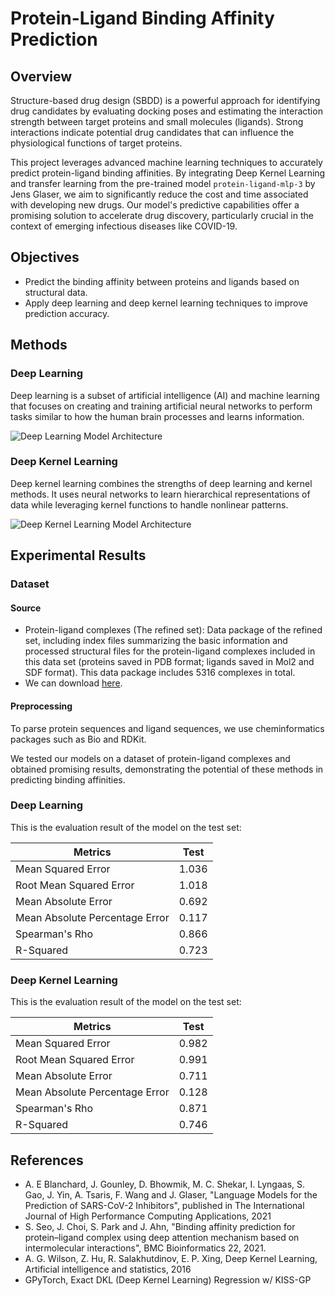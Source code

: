 # Protein-Ligand Binding Affinity Prediction

## Overview

Structure-based drug design (SBDD) is a powerful approach for identifying drug candidates by evaluating docking poses and estimating the interaction strength between target proteins and small molecules (ligands). Strong interactions indicate potential drug candidates that can influence the physiological functions of target proteins. 

This project leverages advanced machine learning techniques to accurately predict protein-ligand binding affinities. By integrating Deep Kernel Learning and transfer learning from the pre-trained model `protein-ligand-mlp-3` by Jens Glaser, we aim to significantly reduce the cost and time associated with developing new drugs. Our model's predictive capabilities offer a promising solution to accelerate drug discovery, particularly crucial in the context of emerging infectious diseases like COVID-19.

## Objectives

- Predict the binding affinity between proteins and ligands based on structural data.
- Apply deep learning and deep kernel learning techniques to improve prediction accuracy.

## Methods

### Deep Learning

Deep learning is a subset of artificial intelligence (AI) and machine learning that focuses on creating and training artificial neural networks to perform tasks similar to how the human brain processes and learns information.

![Deep Learning Model Architecture](URL-of-deep-learning-image)

### Deep Kernel Learning

Deep kernel learning combines the strengths of deep learning and kernel methods. It uses neural networks to learn hierarchical representations of data while leveraging kernel functions to handle nonlinear patterns.

![Deep Kernel Learning Model Architecture](URL-of-deep-kernel-learning-image)

## Experimental Results

### Dataset

#### Source

- Protein-ligand complexes (The refined set): Data package of the refined set, including index files summarizing the basic information and processed structural files for the protein-ligand complexes included in this data set (proteins saved in PDB format; ligands saved in Mol2 and SDF format). This data package includes 5316 complexes in total.
- We can download [here](http://www.pdbbind.org.cn/download.php).

#### Preprocessing

To parse protein sequences and ligand sequences, we use cheminformatics packages such as Bio and RDKit.

We tested our models on a dataset of protein-ligand complexes and obtained promising results, demonstrating the potential of these methods in predicting binding affinities.

### Deep Learning

This is the evaluation result of the model on the test set:

| Metrics                          | Test   |
|----------------------------------|--------|
| Mean Squared Error               | 1.036  |
| Root Mean Squared Error          | 1.018  |
| Mean Absolute Error              | 0.692  |
| Mean Absolute Percentage Error   | 0.117  |
| Spearman's Rho                   | 0.866  |
| R-Squared                        | 0.723  |

### Deep Kernel Learning

This is the evaluation result of the model on the test set:

| Metrics                          | Test   |
|----------------------------------|--------|
| Mean Squared Error               | 0.982  |
| Root Mean Squared Error          | 0.991  |
| Mean Absolute Error              | 0.711  |
| Mean Absolute Percentage Error   | 0.128  |
| Spearman's Rho                   | 0.871  |
| R-Squared                        | 0.746  |

## References
* A. E Blanchard, J. Gounley, D. Bhowmik, M. C. Shekar, I. Lyngaas, S. Gao, J. Yin, A. Tsaris, F. Wang and J. Glaser, "Language Models for the Prediction of SARS-CoV-2 Inhibitors", published in The International Journal of High Performance Computing Applications, 2021
* S. Seo, J. Choi, S. Park and J. Ahn, "Binding affinity prediction for protein–ligand complex using deep attention mechanism based on intermolecular interactions", BMC Bioinformatics 22, 2021.
* A. G. Wilson, Z. Hu, R. Salakhutdinov, E. P. Xing, Deep Kernel Learning, Artificial intelligence and statistics, 2016
* GPyTorch, Exact DKL (Deep Kernel Learning) Regression w/ KISS-GP
